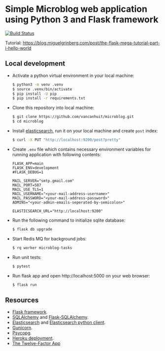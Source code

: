 # Simple Microblog web application using Python 3 and Flask framework
[![Build Status](https://travis-ci.org/vancanhuit/microblog.svg?branch=develop)](https://travis-ci.org/vancanhuit/microblog)

Tutorial: https://blog.miguelgrinberg.com/post/the-flask-mega-tutorial-part-i-hello-world

## Local development

- Activate a python virtual environment in your local machine:
    ```sh
    $ python3 -m venv .venv
    $ source .venv/bin/activate
    $ pip install -U pip
    $ pip install -r requirements.txt
    ```

- Clone this repository into local machine:
    ```sh
    $ git clone https://github.com/vancanhuit/microblog.git
    $ cd microblog
    ```

- Install [elasticsearch](https://www.elastic.co/downloads/elasticsearch), run it on your local machine and create `post` index:
    ```sh
    $ curl -X PUT "http://localhost:9200/post?pretty"
    ```

- Create `.env` file which contains necessary environment variables for running application with following contents:

    ```text
    FLASK_APP=main
    FLASK_ENV=development
    #FLASK_DEBUG=1

    MAIL_SERVER="smtp.gmail.com"
    MAIL_PORT=587
    MAIL_USE_TLS=1
    MAIL_USERNAME="<your-mail-address-username>"
    MAIL_PASSWORD="<your-mail-address-password>"
    ADMINS="<your-admin-emails-seperated-by-semicolon>"

    ELASTICSEARCH_URL="http://localhost:9200"
    ```

- Run the following command to initialize sqlite database:
    ```sh
    $ flask db upgrade
    ```

- Start Redis MQ for background jobs:
    ```sh
    $ rq worker microblog-tasks
    ```

- Run unit tests:
    ```sh
    $ pytest
    ```
- Run flask app and open http://localhost:5000 on your web browser:
    ```sh
    $ flask run
    ```

## Resources
- [Flask framework](http://flask.pocoo.org/).
- [SQLAlchemy](https://docs.sqlalchemy.org/en/latest/) and [Flask-SQLAlchemy](http://flask-sqlalchemy.pocoo.org).
- [Elasticsearch](https://www.elastic.co/guide/en/elasticsearch/reference/current/getting-started.html) and [Elasticsearch python client](https://elasticsearch-py.readthedocs.io/en/master/).
- [Gunicorn](https://gunicorn.org/).
- [Psycopg](http://initd.org/psycopg/).
- [Heroku deployment](https://devcenter.heroku.com/categories/python-support).
- [The Twelve-Factor App](https://12factor.net/)

